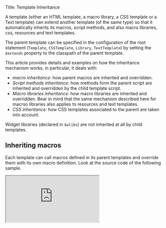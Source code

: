Title: Template Inheritance



A template (either an HTML template, a macro library, a CSS template or a Text template) can extend another template (of the same type) so that it automatically inherits its macros, script methods, and also macro libraries, css, resources and text templates.

The parent template can be specified in the configuration of the root statement (`Template`, `CSSTemplate`, `Library`, `TextTemplate`) by setting the *`$extends`* property to the classpath of the parent template.

This article provides details and examples on how the inheritance mechanism works. in particular, it deals with:
* *macro inheritance:* how parent macros are inherited and overridden.
* *Script methods inheritance:* how methods form the parent script are inherited and overridden by the child template script.
* *Macro libraries inheritance:* how macro libraries are inherited and overridden. Bear in mind that the same mechanism described here for macrso libraries also applies to resources and text templates.
* *CSS inheritance:* how CSS templates associated to the parent are taken into account.

Widget libraries (declared in `$wlibs`) are not inherited at all by child templates.


## Inheriting macros

Each template can call macros defined in its parent templates and override them with its own macro definition. Look at the source code of the following sample.

<iframe class='samples' src='http://snippets.ariatemplates.com/samples/%VERSION%/templates/tplinheritance/step1/' />

The parent template (`ParentTemplate.tpl`) declares the three macros `main`, `parentMacro` and `overriddenMacro`. The child template (`ChildTemplate.tpl` - displayed in the sample) declares a new version of the `overriddenMacro` macro and another macro called `childMacro`.

Several points are interesting in this template:
* you can notice the *`$extends`* keyword (in the template configuration) by which inheritance is declared.
* There is *no need to have a main macro in the child template* as it is inherited from the parent template.
* It is possible to call any of the parent macros from the child template.
* An *`overridenMacro`* macro was already declared in the parent template and there is another declaration in the child template. The child declaration is overriding the parent one. It is still possible to call the parent macro explicitly by specifying the parent template name (last part of the classpath) prefixed with a '`$`' (*`$ParentTemplate`*) before the name of the macro to call, as shown in the example.


## Inheriting script methods

Functions defined in a script associated to the parent template are inherited and overridden by the child template, the latter having an associated script, too. Look at the source code of the following sample

<iframe class='samples' src='http://snippets.ariatemplates.com/samples/%VERSION%/templates/tplinheritance/step2/' />

The parent template defines three macros and calls the methods `scriptParentMethod` and `scriptOverriddenMethod` that are defined in the associated script. Once again, the child template extends defines its own macro `childMacro`, and overrides the parent macro `overriddenMacro`. Moreover, its associated script defined the `scriptChildMethod` method and `scriptOverriddenMethod`. The latter overrides the method `scriptOverriddenMethod` defined in the parent template script.

The following remarks helps highlighting the most important emerging features:
* the child template has access to the methods defined in its parent script. In this case `scriptParentMethod` is called inside the macro `parentMacro`, which is inherited by the child template;
* method `scriptOverriddenMethod` defined in the child template script overrides the `scriptOverriddenMethod` defined in the parent template script. Indeed, it is the former that is actually called in the macro `overriddenMacro` (which calls the original macro `overriddenMacro` of the parent template);
* it is still possible to call the original methods defined in the parent template script, despite the fact that they have been overridden in the child template script. In this example, the `scriptOverriddenMethod` defined in the child template script is able to call the `scriptOverriddenMethod` of the parent by using the following syntax: `this.$ParentTemplateScript.scriptOverriddenMethod.call(this)`.


## Inheriting macro libraries

A template inherits the macro libraries defined in its parent template configuration. Look at the source code of the following sample. The parent template defines tow macro libraries (`libParent` and `libOverridden`) and the child template overrides one of them (`libOverridden`).

<iframe class='samples' src='http://snippets.ariatemplates.com/samples/%VERSION%/templates/tplinheritance/step3/' />

A few remarks are necessary in order to understand how macro libraries are inherited. Whenever a child template extends a parent template, it automatically inherits all the macrolibs of the latter. In particular, in this case `libParent` (shortcut for `ariadoc.samples.templates.tplinheritance.step3.LibParent`) and `libOverridden` (`ariadoc.samples.templates.tplinheritance.step3.LibParentOverridden`) would be available to the child template just because they are available to the parent. In fact, the child template can use all the macros defined in the `libParent` library. In this example, the macro `libParent.parentMacro` is called inside the `main` macro of the child template.

However, the child template explicitly redefines a `libOverridden` macro library (library `ariadoc.samples.templates.tplinheritance.step3.LibChildOverridden`) in the `$macrolibs` property of its own `Template` statement. As a consequence, the `libOverridden` of the parent template is *completely* overridden, namely it is *ignored*. This means, for instance, that the macro `justAnotherMacro` defined in the `libOverridden` of the parent template cannot be accessed by the child template. For this reason, it advisable to use the same macrolib key in the child as in the parent only if the macrolib of child extends the macrolib of the parent:

<table>
<tr>
<td style="padding: 30px">
Parent template<br/><div style="background: #F9F9F9">`$classpath: 'path.ParentTemplate'`<br/>`$macrolibs: { <b>libOne</b> : 'path.ParentLibOne'}`</div>
</td>
<td style="padding: 30px">
ParentLibOne<br/><div style="background: #F9F9F9">`$classpath: 'path.ParentLibOne'`</div>
</td>
</tr>
<tr>
<td style="padding: 30px">
Child template<br/><div style="background: #F9F9F9">`$classpath: 'path.ChildTemplate'`<br/>`<b>$extends: 'path.ParentTemplate'</b>`<br/>`$macrolibs: { <b>libOne</b> : "path.ChildLibOne"}`</div>
</td>
<td style="padding: 30px">
ChildLibOne<br/><div style="background: #F9F9F9">`$classpath: 'path.ChildLibOne'`<br/>`<b>$extends:  'path.ParentLibOne'</b>`</div>
</td>
</tr>
</table>


*Remark:* the same inheritance mechanism also applies to resources and text templates declared in the template configuration (respectively in the properties `$res` and `$texts`). On the contrary, widget libraries (declared in `$wlibs`) are not inherited at all.

## CSS inheritance

A child HTML template inherits the `$css` configuration property from its parent template *unless it redefines it in its own configuration*. If a `$css` property is explicitly specified, the parent one will be completely ignored.

Consider the following sample.

<iframe class='samples' src='http://snippets.ariatemplates.com/samples/%VERSION%/templates/tplinheritance/step4/' />

Looking at the source code, you can notice that the parent template `ParentTemplate.tpl` declares the CSS template `ariadoc.samples.templates.tplinheritance.step4.CSSParent` in the `$css` configuration property, whereas the child template does not include any CSS templates of its own. As a result, the CSS rules of the parent CSS apply to the markup generated by the child template.

On the contrary, in next sample the child template does define its own `$css`, so that the parent css specifications are ignored: the `div` of class `container` does not have the background color prescribed therein. 

<iframe class='samples' src='http://snippets.ariatemplates.com/samples/%VERSION%/templates/tplinheritance/step5/' />